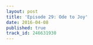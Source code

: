 ```yaml
---
layout: post
title: 'Episode 29: Ode to Joy'
date: 2016-04-08
published: true
track_id: 246631930
---
```

<div class='list post-player' track='{{page.track_id}}'></div>